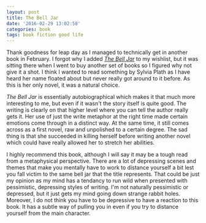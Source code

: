```yaml
---
layout: post
title: The Bell Jar
date: '2016-02-29 13:02:58'
categories: book
tags: book fiction good life
---
```


Thank goodness for leap day as I managed to technically get in another book
in February. I forgot why I added [*The Bell Jar*][bell-amazon] to my wishlist,
but it was sitting there when I went to buy another set of books so I figured
why not give it a shot. I think I wanted to read something by Sylvia Plath
as I have heard her name floated about but never really got around to it before.
As this is her only novel, it was a natural choice.

*The Bell Jar* is essentially autobiographical which makes it that much more
interesting to me, but even if it wasn't the story itself is quite good. The
writing is clearly on that higher level where you can tell the author really
gets it. Her use of just the write metaphor at the right time made certain
emotions come through in a distinct way. At the same time, it still comes
across as a first novel, raw and unpolished to a certain degree. The sad thing
is that she succeeded in killing herself before writing another novel which
could have really allowed her to stretch her abilities.

I highly recommend this book, although I will say it may be a tough read
from a metaphysical perspective. There are a lot of depressing scenes
and themes that make you mentally have to work to distance yourself a bit
lest you fall victim to the same bell jar that the title represents. That
could be just my opinion as my mind has a tendancy to run wild when presented
with pessimistic, depressing styles of writing. I'm not naturally pessimistic
or depressed, but it just gets my mind going down strange rabbit holes.
Moreover, I do not think you have to be depressive to have a reaction to
this book. It has a subtle way of pulling you in even if you try to distance
yourself from the main character.

[bell-amazon]:    http://amzn.com/B0105VDUQ4

